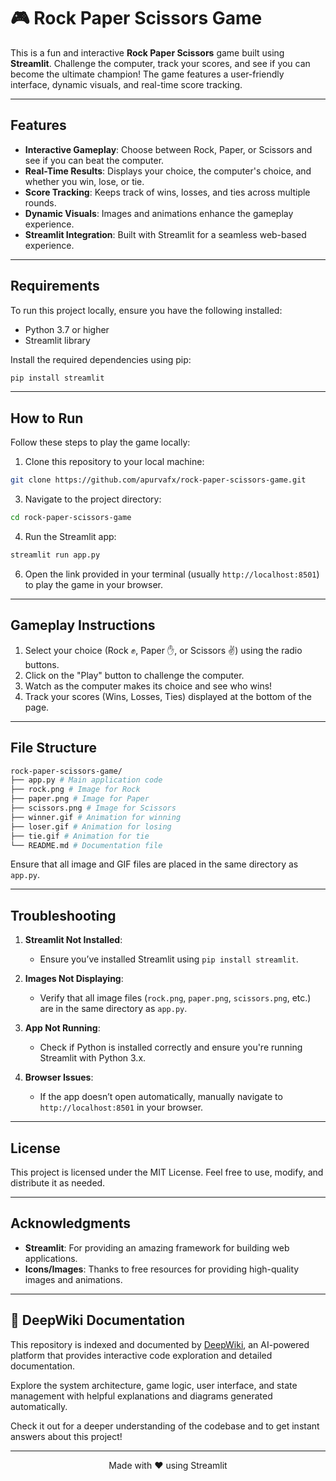 # 🎮 Rock Paper Scissors Game

This is a fun and interactive **Rock Paper Scissors** game built using **Streamlit**. Challenge the computer, track your scores, and see if you can become the ultimate champion! The game features a user-friendly interface, dynamic visuals, and real-time score tracking.

---

## Features

- **Interactive Gameplay**: Choose between Rock, Paper, or Scissors and see if you can beat the computer.
- **Real-Time Results**: Displays your choice, the computer's choice, and whether you win, lose, or tie.
- **Score Tracking**: Keeps track of wins, losses, and ties across multiple rounds.
- **Dynamic Visuals**: Images and animations enhance the gameplay experience.
- **Streamlit Integration**: Built with Streamlit for a seamless web-based experience.

---

## Requirements

To run this project locally, ensure you have the following installed:

- Python 3.7 or higher
- Streamlit library

Install the required dependencies using pip:

```bash
pip install streamlit
```

---

## How to Run

Follow these steps to play the game locally:

1. Clone this repository to your local machine:
```bash
git clone https://github.com/apurvafx/rock-paper-scissors-game.git
```
3. Navigate to the project directory:
```bash
cd rock-paper-scissors-game
```
4. Run the Streamlit app:
```bash
streamlit run app.py
```
6. Open the link provided in your terminal (usually `http://localhost:8501`) to play the game in your browser.

---

## Gameplay Instructions

1. Select your choice (Rock ✊, Paper ✋, or Scissors ✌️) using the radio buttons.
2. Click on the "Play" button to challenge the computer.
3. Watch as the computer makes its choice and see who wins!
4. Track your scores (Wins, Losses, Ties) displayed at the bottom of the page.

---

## File Structure

```bash
rock-paper-scissors-game/
├── app.py # Main application code
├── rock.png # Image for Rock
├── paper.png # Image for Paper
├── scissors.png # Image for Scissors
├── winner.gif # Animation for winning
├── loser.gif # Animation for losing
├── tie.gif # Animation for tie
└── README.md # Documentation file
```

Ensure that all image and GIF files are placed in the same directory as `app.py`.

---

## Troubleshooting

1. **Streamlit Not Installed**:
   - Ensure you’ve installed Streamlit using `pip install streamlit`.

2. **Images Not Displaying**:
   - Verify that all image files (`rock.png`, `paper.png`, `scissors.png`, etc.) are in the same directory as `app.py`.

3. **App Not Running**:
   - Check if Python is installed correctly and ensure you're running Streamlit with Python 3.x.

4. **Browser Issues**:
   - If the app doesn’t open automatically, manually navigate to `http://localhost:8501` in your browser.

---

## License

This project is licensed under the MIT License. Feel free to use, modify, and distribute it as needed.

---

## Acknowledgments

- **Streamlit**: For providing an amazing framework for building web applications.
- **Icons/Images**: Thanks to free resources for providing high-quality images and animations.

---

## 📖 DeepWiki Documentation

This repository is indexed and documented by [DeepWiki](https://deepwiki.com/apurvafx/Rock-Paper-Scissors), an AI-powered platform that provides interactive code exploration and detailed documentation.

Explore the system architecture, game logic, user interface, and state management with helpful explanations and diagrams generated automatically.

Check it out for a deeper understanding of the codebase and to get instant answers about this project!

---

<p align="center">Made with ❤️ using Streamlit</p>
